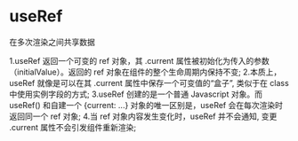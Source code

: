 # useRef

在多次渲染之间共享数据

1.useRef 返回一个可变的 ref 对象，其 .current 属性被初始化为传入的参数（initialValue）。返回的 ref 对象在组件的整个生命周期内保持不变;
2.本质上，useRef 就像是可以在其 .current 属性中保存一个可变值的“盒子”, 类似于在 class 中使用实例字段的方式;
3.useRef 创建的是一个普通 Javascript 对象。而 useRef() 和自建一个 {current: ...} 对象的唯一区别是，useRef 会在每次渲染时返回同一个 ref 对象;
4.当 ref 对象内容发生变化时，useRef 并不会通知, 变更 .current 属性不会引发组件重新渲染;